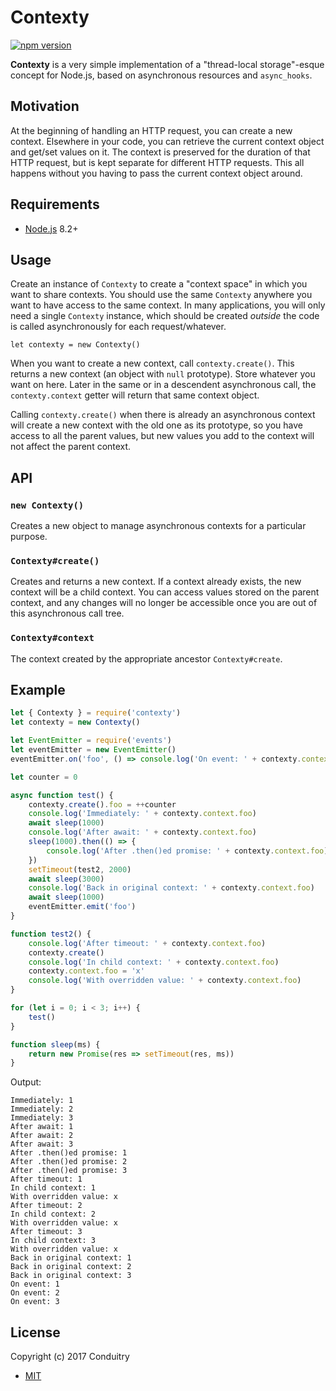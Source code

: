 # Contexty

[![npm version](https://img.shields.io/npm/v/contexty.svg?style=flat-square)](https://www.npmjs.com/package/contexty)

**Contexty** is a very simple implementation of a "thread-local storage"-esque concept for Node.js, based on asynchronous resources and `async_hooks`.

## Motivation

At the beginning of handling an HTTP request, you can create a new context. Elsewhere in your code, you can retrieve the current context object and get/set values on it. The context is preserved for the duration of that HTTP request, but is kept separate for different HTTP requests. This all happens without you having to pass the current context object around.

## Requirements

- [Node.js](https://nodejs.org/) 8.2+

## Usage

Create an instance of `Contexty` to create a "context space" in which you want to share contexts. You should use the same `Contexty` anywhere you want to have access to the same context. In many applications, you will only need a single `Contexty` instance, which should be created *outside* the code is called asynchronously for each request/whatever.

`let contexty = new Contexty()`

When you want to create a new context, call `contexty.create()`. This returns a new context (an object with `null` prototype). Store whatever you want on here. Later in the same or in a descendent asynchronous call, the `contexty.context` getter will return that same context object.

Calling `contexty.create()` when there is already an asynchronous context will create a new context with the old one as its prototype, so you have access to all the parent values, but new values you add to the context will not affect the parent context.

## API

### `new Contexty()`

Creates a new object to manage asynchronous contexts for a particular purpose.

### `Contexty#create()`

Creates and returns a new context. If a context already exists, the new context will be a child context. You can access values stored on the parent context, and any changes will no longer be accessible once you are out of this asynchronous call tree.

### `Contexty#context`

The context created by the appropriate ancestor `Contexty#create`.

## Example

```javascript
let { Contexty } = require('contexty')
let contexty = new Contexty()

let EventEmitter = require('events')
let eventEmitter = new EventEmitter()
eventEmitter.on('foo', () => console.log('On event: ' + contexty.context.foo))

let counter = 0

async function test() {
	contexty.create().foo = ++counter
	console.log('Immediately: ' + contexty.context.foo)
	await sleep(1000)
	console.log('After await: ' + contexty.context.foo)
	sleep(1000).then(() => {
		console.log('After .then()ed promise: ' + contexty.context.foo)
	})
	setTimeout(test2, 2000)
	await sleep(3000)
	console.log('Back in original context: ' + contexty.context.foo)
	await sleep(1000)
	eventEmitter.emit('foo')
}

function test2() {
	console.log('After timeout: ' + contexty.context.foo)
	contexty.create()
	console.log('In child context: ' + contexty.context.foo)
	contexty.context.foo = 'x'
	console.log('With overridden value: ' + contexty.context.foo)
}

for (let i = 0; i < 3; i++) {
	test()
}

function sleep(ms) {
	return new Promise(res => setTimeout(res, ms))
}
```

Output:

```
Immediately: 1
Immediately: 2
Immediately: 3
After await: 1
After await: 2
After await: 3
After .then()ed promise: 1
After .then()ed promise: 2
After .then()ed promise: 3
After timeout: 1
In child context: 1
With overridden value: x
After timeout: 2
In child context: 2
With overridden value: x
After timeout: 3
In child context: 3
With overridden value: x
Back in original context: 1
Back in original context: 2
Back in original context: 3
On event: 1
On event: 2
On event: 3
```

## License

Copyright (c) 2017 Conduitry

- [MIT](https://github.com/Conduitry/contexty/blob/master/LICENSE)
